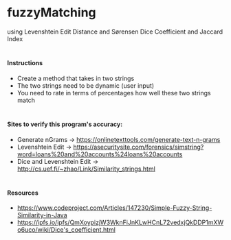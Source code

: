# fuzzyMatching 
using Levenshtein Edit Distance and Sørensen Dice Coefficient and Jaccard Index
#
#### Instructions
- Create a method that takes in two strings
- The two strings need to be dynamic (user input)
- You need to rate in terms of percentages how well these two strings match
#
#### Sites to verify this program's accuracy: 
- Generate nGrams -> https://onlinetexttools.com/generate-text-n-grams
- Levenshtein Edit -> https://asecuritysite.com/forensics/simstring?word=loans%20and%20accounts%24loans%20accounts
- Dice and Levenshtein Edit -> http://cs.uef.fi/~zhao/Link/Similarity_strings.html
#
#### Resources
- https://www.codeproject.com/Articles/147230/Simple-Fuzzy-String-Similarity-in-Java
- https://ipfs.io/ipfs/QmXoypizjW3WknFiJnKLwHCnL72vedxjQkDDP1mXWo6uco/wiki/Dice's_coefficient.html

